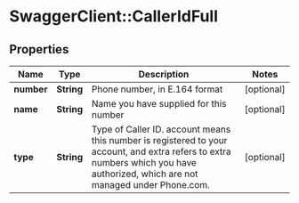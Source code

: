 # SwaggerClient::CallerIdFull

## Properties
Name | Type | Description | Notes
------------ | ------------- | ------------- | -------------
**number** | **String** | Phone number, in E.164 format | [optional] 
**name** | **String** | Name you have supplied for this number | [optional] 
**type** | **String** | Type of Caller ID. account means this number is registered to your account, and extra refers to extra numbers which you have authorized, which are not managed under Phone.com. | [optional] 


